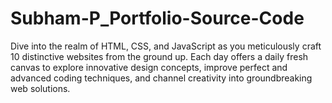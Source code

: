 # Subham-P_Portfolio-Source-Code
Dive into the realm of HTML, CSS, and JavaScript as you meticulously craft 10 distinctive websites from the ground up. Each day offers a daily fresh canvas to explore innovative design concepts, improve perfect and advanced coding techniques, and channel creativity into groundbreaking web solutions.
